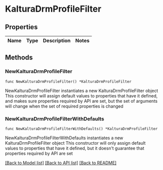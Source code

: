 # KalturaDrmProfileFilter

## Properties

Name | Type | Description | Notes
------------ | ------------- | ------------- | -------------

## Methods

### NewKalturaDrmProfileFilter

`func NewKalturaDrmProfileFilter() *KalturaDrmProfileFilter`

NewKalturaDrmProfileFilter instantiates a new KalturaDrmProfileFilter object
This constructor will assign default values to properties that have it defined,
and makes sure properties required by API are set, but the set of arguments
will change when the set of required properties is changed

### NewKalturaDrmProfileFilterWithDefaults

`func NewKalturaDrmProfileFilterWithDefaults() *KalturaDrmProfileFilter`

NewKalturaDrmProfileFilterWithDefaults instantiates a new KalturaDrmProfileFilter object
This constructor will only assign default values to properties that have it defined,
but it doesn't guarantee that properties required by API are set


[[Back to Model list]](../README.md#documentation-for-models) [[Back to API list]](../README.md#documentation-for-api-endpoints) [[Back to README]](../README.md)


